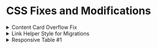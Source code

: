 # CSS Fixes and Modifications
<details>
 <summary>Content Card Overflow Fix</summary>

## [Content-Card-Container-Overflow-Fix.css](https://github.com/mwesker/code-bits/blob/master/CSS/content-card-container-overflow-fix.css "content-card-container-overflow-fix.css")

```css
.uccs-cta-card-content {
	height:calc(100% + 5em);
}
```
## Before Fix
![enter image description here](./Images/CSS-CCOF-Fix.jpg)

## After Fix
![enter image description here](./Images/CSS-CCOF-Fixed.jpg)

</details>

<details>

<summary>Link Helper Style for Migrations</summary>

## [highlight-old-links.html](https://github.com/mwesker/code-bits/blob/master/CSS/Migration-Helpers/highlight-old-links.html "highlight-old-links.html")

```css
a[href^="/<replace>"], a[href*="edu/<replace>/"] {
	border: 3px red dashed !important;
}

a[href^="/<replace>"]::before, a[href*="edu/<replace>/"]::before {
	content:"*";
}

a[href*="/<replace>/sites/<replace>/"], img[src*="/<replace>/sites/<replace>/"] {
	border: 3px red dashed !important;
}
```
### Example

![enter image description here](./Images/old-link-highlight.jpg)

</details>

<details>

<summary>Responsive Table #1</summary>

## [responsive-table-one.css]("#")

```css
/*Todo*/
```
### Example

# No Break
![Table example at desktop resolution](./Images/responsive-table-full-res.jpg)

# First Break
![Table example at desktop resolution](./Images/responsive-table-first-break.jpg)

# Final Break
![Table example at desktop resolution](./Images/responsive-table-final-break.jpg)


</details>
